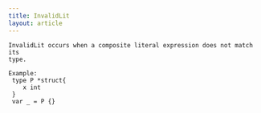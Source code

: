 ```yaml
---
title: InvalidLit
layout: article
---
```

<!-- Copyright 2023 The Go Authors. All rights reserved.
     Use of this source code is governed by a BSD-style
     license that can be found in the LICENSE file. -->

<!-- Code generated by generrordocs.go; DO NOT EDIT. -->

```
InvalidLit occurs when a composite literal expression does not match its
type.

Example:
 type P *struct{
 	x int
 }
 var _ = P {}
```

